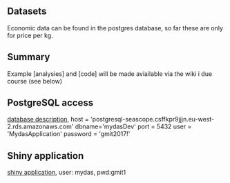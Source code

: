 ## Datasets  

Economic data can be found in the postgres database, so far these are only for price per kg.

## Summary

Example 
[analysies] and [code] will be made aviailable via the wiki i due course (see below)

## PostgreSQL access

[database description](https://github.com/tunafish72/mydas/blob/master/Databasedescripton.pdf),
host = 'postgresql-seascope.csffkpr9jjjn.eu-west-2.rds.amazonaws.com'
dbname='mydasDev'
port = 5432
user = 'MydasApplication'
password = 'gmit2017!'

## Shiny application

[shiny application](http://35.177.86.42:3838/mydas/), 
user: mydas, pwd:gmit1

